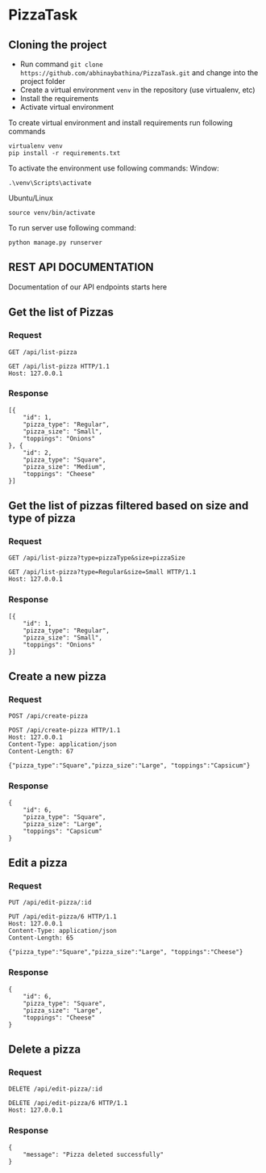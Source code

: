 # PizzaTask

## Cloning the project  
* Run command `git clone https://github.com/abhinaybathina/PizzaTask.git` and change into the project folder
* Create a virtual environment `venv` in the repository (use virtualenv, etc)
* Install the requirements
* Activate virtual environment

To create virtual environment and install requirements run following commands
```shell script
virtualenv venv
pip install -r requirements.txt
```

To activate the environment use following commands:
Window: 
```shell script
.\venv\Scripts\activate
```
Ubuntu/Linux
```shell script
source venv/bin/activate
```

To run server use following command:
```shell script
python manage.py runserver
```

## REST API DOCUMENTATION

Documentation of our API endpoints starts here

## Get the list of Pizzas

### Request

`GET /api/list-pizza`

    GET /api/list-pizza HTTP/1.1
    Host: 127.0.0.1

### Response

    [{
        "id": 1,
        "pizza_type": "Regular",
        "pizza_size": "Small",
        "toppings": "Onions"
    }, {
        "id": 2,
        "pizza_type": "Square",
        "pizza_size": "Medium",
        "toppings": "Cheese"
    }]

## Get the list of pizzas filtered based on size and type of pizza

### Request

`GET /api/list-pizza?type=pizzaType&size=pizzaSize`

    GET /api/list-pizza?type=Regular&size=Small HTTP/1.1
    Host: 127.0.0.1

### Response

    [{
        "id": 1,
        "pizza_type": "Regular",
        "pizza_size": "Small",
        "toppings": "Onions"
    }]

## Create a new pizza

### Request

`POST /api/create-pizza`

    POST /api/create-pizza HTTP/1.1
    Host: 127.0.0.1
    Content-Type: application/json
    Content-Length: 67

    {"pizza_type":"Square","pizza_size":"Large", "toppings":"Capsicum"}

### Response

    {
        "id": 6,
        "pizza_type": "Square",
        "pizza_size": "Large",
        "toppings": "Capsicum"
    }

## Edit a pizza

### Request

`PUT /api/edit-pizza/:id`

    PUT /api/edit-pizza/6 HTTP/1.1
    Host: 127.0.0.1
    Content-Type: application/json
    Content-Length: 65

    {"pizza_type":"Square","pizza_size":"Large", "toppings":"Cheese"}

### Response

    {
        "id": 6,
        "pizza_type": "Square",
        "pizza_size": "Large",
        "toppings": "Cheese"
    }

## Delete a pizza

### Request

`DELETE /api/edit-pizza/:id`

    DELETE /api/edit-pizza/6 HTTP/1.1
    Host: 127.0.0.1

### Response

    {
        "message": "Pizza deleted successfully"
    }
